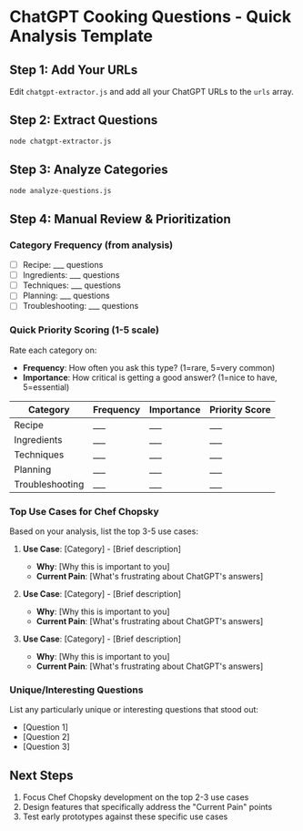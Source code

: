 # ChatGPT Cooking Questions - Quick Analysis Template

## Step 1: Add Your URLs
Edit `chatgpt-extractor.js` and add all your ChatGPT URLs to the `urls` array.

## Step 2: Extract Questions
```bash
node chatgpt-extractor.js
```

## Step 3: Analyze Categories
```bash
node analyze-questions.js
```

## Step 4: Manual Review & Prioritization

### Category Frequency (from analysis)
- [ ] Recipe: ___ questions
- [ ] Ingredients: ___ questions  
- [ ] Techniques: ___ questions
- [ ] Planning: ___ questions
- [ ] Troubleshooting: ___ questions

### Quick Priority Scoring (1-5 scale)
Rate each category on:
- **Frequency**: How often you ask this type? (1=rare, 5=very common)
- **Importance**: How critical is getting a good answer? (1=nice to have, 5=essential)

| Category | Frequency | Importance | Priority Score |
|----------|-----------|------------|----------------|
| Recipe | ___ | ___ | ___ |
| Ingredients | ___ | ___ | ___ |
| Techniques | ___ | ___ | ___ |
| Planning | ___ | ___ | ___ |
| Troubleshooting | ___ | ___ | ___ |

### Top Use Cases for Chef Chopsky
Based on your analysis, list the top 3-5 use cases:

1. **Use Case**: [Category] - [Brief description]
   - **Why**: [Why this is important to you]
   - **Current Pain**: [What's frustrating about ChatGPT's answers]

2. **Use Case**: [Category] - [Brief description]
   - **Why**: [Why this is important to you]
   - **Current Pain**: [What's frustrating about ChatGPT's answers]

3. **Use Case**: [Category] - [Brief description]
   - **Why**: [Why this is important to you]
   - **Current Pain**: [What's frustrating about ChatGPT's answers]

### Unique/Interesting Questions
List any particularly unique or interesting questions that stood out:

- [Question 1]
- [Question 2]
- [Question 3]

## Next Steps
1. Focus Chef Chopsky development on the top 2-3 use cases
2. Design features that specifically address the "Current Pain" points
3. Test early prototypes against these specific use cases
